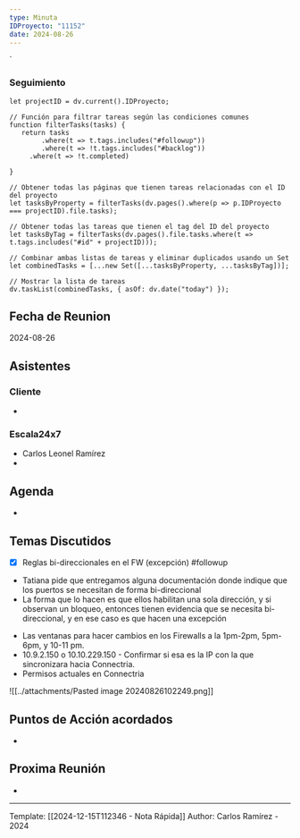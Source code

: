 ```yaml
---
type: Minuta
IDProyecto: "11152"
date: 2024-08-26
---
```

`

### Seguimiento

```dataviewjs
let projectID = dv.current().IDProyecto;

// Función para filtrar tareas según las condiciones comunes
function filterTasks(tasks) {
   return tasks
        .where(t => t.tags.includes("#followup"))
        .where(t => !t.tags.includes("#backlog"))
     .where(t => !t.completed)
        
}

// Obtener todas las páginas que tienen tareas relacionadas con el ID del proyecto
let tasksByProperty = filterTasks(dv.pages().where(p => p.IDProyecto === projectID).file.tasks);

// Obtener todas las tareas que tienen el tag del ID del proyecto
let tasksByTag = filterTasks(dv.pages().file.tasks.where(t => t.tags.includes("#id" + projectID)));

// Combinar ambas listas de tareas y eliminar duplicados usando un Set
let combinedTasks = [...new Set([...tasksByProperty, ...tasksByTag])];

// Mostrar la lista de tareas
dv.taskList(combinedTasks, { asOf: dv.date("today") });
 ```
## Fecha de Reunion
2024-08-26

## Asistentes

### Cliente
* 
### Escala24x7
- Carlos Leonel Ramírez
-  

## Agenda
* 
## Temas Discutidos
- [x] Reglas bi-direccionales en el FW (excepción) #followup
*  Tatiana pide que entregamos alguna documentación donde indique que los puertos se necesitan de forma bi-direccional
* La forma que lo hacen es que ellos habilitan una sola dirección, y si observan un bloqueo, entonces tienen evidencia que se necesita bi-direccional, y en ese caso es que hacen una excepción
- Las ventanas para hacer cambios en los Firewalls a la 1pm-2pm, 5pm-6pm, y 10-11 pm.
- 10.9.2.150 o 10.10.229.150 - Confirmar si esa es la IP con la que sincronizara hacia Connectria.
- Permisos actuales en Connectria

![[../attachments/Pasted image 20240826102249.png]]
## Puntos de Acción acordados
- 

## Proxima Reunión
*   

---
Template: [[2024-12-15T112346 - Nota Rápida]]
Author: Carlos Ramírez - 2024
